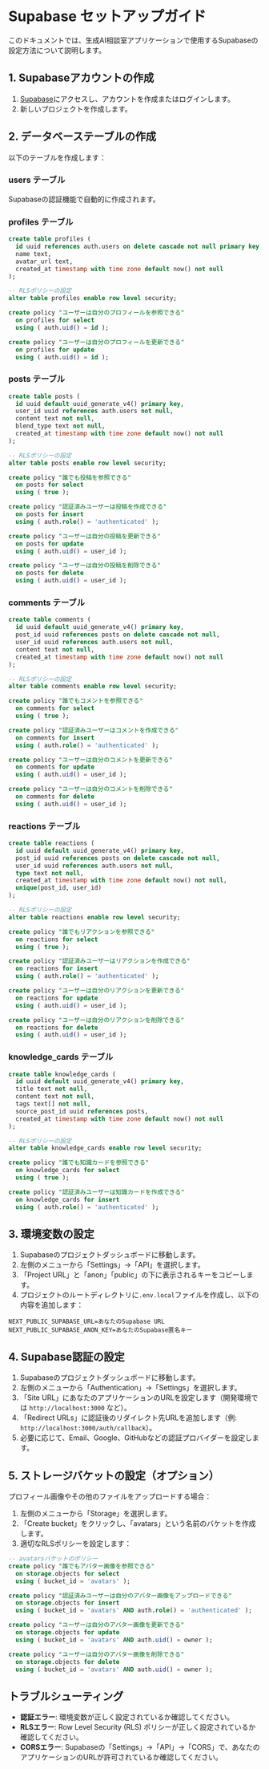 # Supabase セットアップガイド

このドキュメントでは、生成AI相談室アプリケーションで使用するSupabaseの設定方法について説明します。

## 1. Supabaseアカウントの作成

1. [Supabase](https://supabase.com/)にアクセスし、アカウントを作成またはログインします。
2. 新しいプロジェクトを作成します。

## 2. データベーステーブルの作成

以下のテーブルを作成します：

### users テーブル
Supabaseの認証機能で自動的に作成されます。

### profiles テーブル
```sql
create table profiles (
  id uuid references auth.users on delete cascade not null primary key,
  name text,
  avatar_url text,
  created_at timestamp with time zone default now() not null
);

-- RLSポリシーの設定
alter table profiles enable row level security;

create policy "ユーザーは自分のプロフィールを参照できる" 
  on profiles for select 
  using ( auth.uid() = id );

create policy "ユーザーは自分のプロフィールを更新できる" 
  on profiles for update 
  using ( auth.uid() = id );
```

### posts テーブル
```sql
create table posts (
  id uuid default uuid_generate_v4() primary key,
  user_id uuid references auth.users not null,
  content text not null,
  blend_type text not null,
  created_at timestamp with time zone default now() not null
);

-- RLSポリシーの設定
alter table posts enable row level security;

create policy "誰でも投稿を参照できる" 
  on posts for select 
  using ( true );

create policy "認証済みユーザーは投稿を作成できる" 
  on posts for insert 
  using ( auth.role() = 'authenticated' );

create policy "ユーザーは自分の投稿を更新できる" 
  on posts for update 
  using ( auth.uid() = user_id );

create policy "ユーザーは自分の投稿を削除できる" 
  on posts for delete 
  using ( auth.uid() = user_id );
```

### comments テーブル
```sql
create table comments (
  id uuid default uuid_generate_v4() primary key,
  post_id uuid references posts on delete cascade not null,
  user_id uuid references auth.users not null,
  content text not null,
  created_at timestamp with time zone default now() not null
);

-- RLSポリシーの設定
alter table comments enable row level security;

create policy "誰でもコメントを参照できる" 
  on comments for select 
  using ( true );

create policy "認証済みユーザーはコメントを作成できる" 
  on comments for insert 
  using ( auth.role() = 'authenticated' );

create policy "ユーザーは自分のコメントを更新できる" 
  on comments for update 
  using ( auth.uid() = user_id );

create policy "ユーザーは自分のコメントを削除できる" 
  on comments for delete 
  using ( auth.uid() = user_id );
```

### reactions テーブル
```sql
create table reactions (
  id uuid default uuid_generate_v4() primary key,
  post_id uuid references posts on delete cascade not null,
  user_id uuid references auth.users not null,
  type text not null,
  created_at timestamp with time zone default now() not null,
  unique(post_id, user_id)
);

-- RLSポリシーの設定
alter table reactions enable row level security;

create policy "誰でもリアクションを参照できる" 
  on reactions for select 
  using ( true );

create policy "認証済みユーザーはリアクションを作成できる" 
  on reactions for insert 
  using ( auth.role() = 'authenticated' );

create policy "ユーザーは自分のリアクションを更新できる" 
  on reactions for update 
  using ( auth.uid() = user_id );

create policy "ユーザーは自分のリアクションを削除できる" 
  on reactions for delete 
  using ( auth.uid() = user_id );
```

### knowledge_cards テーブル
```sql
create table knowledge_cards (
  id uuid default uuid_generate_v4() primary key,
  title text not null,
  content text not null,
  tags text[] not null,
  source_post_id uuid references posts,
  created_at timestamp with time zone default now() not null
);

-- RLSポリシーの設定
alter table knowledge_cards enable row level security;

create policy "誰でも知識カードを参照できる" 
  on knowledge_cards for select 
  using ( true );

create policy "認証済みユーザーは知識カードを作成できる" 
  on knowledge_cards for insert 
  using ( auth.role() = 'authenticated' );
```

## 3. 環境変数の設定

1. Supabaseのプロジェクトダッシュボードに移動します。
2. 左側のメニューから「Settings」→「API」を選択します。
3. 「Project URL」と「anon」「public」の下に表示されるキーをコピーします。
4. プロジェクトのルートディレクトリに`.env.local`ファイルを作成し、以下の内容を追加します：

```
NEXT_PUBLIC_SUPABASE_URL=あなたのSupabase URL
NEXT_PUBLIC_SUPABASE_ANON_KEY=あなたのSupabase匿名キー
```

## 4. Supabase認証の設定

1. Supabaseのプロジェクトダッシュボードに移動します。
2. 左側のメニューから「Authentication」→「Settings」を選択します。
3. 「Site URL」にあなたのアプリケーションのURLを設定します（開発環境では `http://localhost:3000` など）。
4. 「Redirect URLs」に認証後のリダイレクト先URLを追加します（例: `http://localhost:3000/auth/callback`）。
5. 必要に応じて、Email、Google、GitHubなどの認証プロバイダーを設定します。

## 5. ストレージバケットの設定（オプション）

プロフィール画像やその他のファイルをアップロードする場合：

1. 左側のメニューから「Storage」を選択します。
2. 「Create bucket」をクリックし、「avatars」という名前のバケットを作成します。
3. 適切なRLSポリシーを設定します：

```sql
-- avatarsバケットのポリシー
create policy "誰でもアバター画像を参照できる"
  on storage.objects for select
  using ( bucket_id = 'avatars' );

create policy "認証済みユーザーは自分のアバター画像をアップロードできる"
  on storage.objects for insert
  using ( bucket_id = 'avatars' AND auth.role() = 'authenticated' );

create policy "ユーザーは自分のアバター画像を更新できる"
  on storage.objects for update
  using ( bucket_id = 'avatars' AND auth.uid() = owner );

create policy "ユーザーは自分のアバター画像を削除できる"
  on storage.objects for delete
  using ( bucket_id = 'avatars' AND auth.uid() = owner );
```

## トラブルシューティング

- **認証エラー**: 環境変数が正しく設定されているか確認してください。
- **RLSエラー**: Row Level Security (RLS) ポリシーが正しく設定されているか確認してください。
- **CORSエラー**: Supabaseの「Settings」→「API」→「CORS」で、あなたのアプリケーションのURLが許可されているか確認してください。
